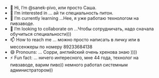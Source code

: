 - 👋 Hi, I’m @sanek-pivo, или просто Саша.
- 👀 I’m interested in ... ай ти специальность питон. 
- 🌱 I’m currently learning ...Нее, я уже работаю технологом на пивзаводе.
- 💞️ I’m looking to collaborate on ...Чтобы сотрудничать, надо сначала обучиться специальности))) 
- 📫 How to reach me ... можно просто написать в личку или в мессенжеры по номеру 89233684138
- 😄 Pronouns: ... Сорри, английский очень хренова знаю ))))
- ⚡ Fun fact: ... ничего интересного, мне 44 года, технолог на пивзаводе, варим пиво)) немного работал системным администратором))

<!---
sanek-pivo/sanek-pivo is a ✨ special ✨ repository because its `README.md` (this file) appears on your GitHub profile.
You can click the Preview link to take a look at your changes.
--->
